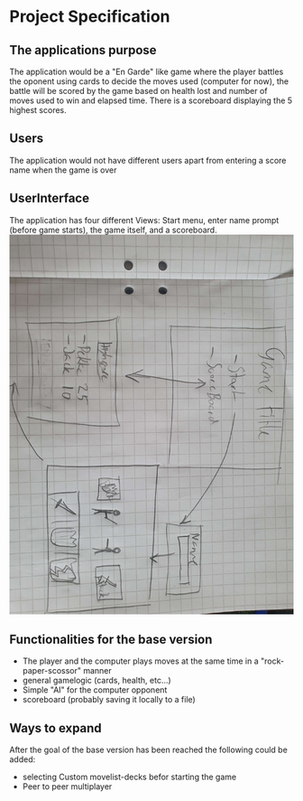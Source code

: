 # Project Specification

## The applications purpose

The application would be a "En Garde" like game where the player battles the oponent using cards to decide the moves used (computer for now), the battle will be scored by the game based on health lost and number of moves used to win and elapsed time. There is a scoreboard displaying the 5 highest scores.

## Users
The application would not have different users apart from entering a score name when the game is over

## UserInterface 

The application has four different Views: Start menu, enter name prompt (before game starts), the game itself, and a scoreboard.
 ![](./images/ui.jpg)

## Functionalities for the base version

- The player and the computer plays moves at the same time in a "rock-paper-scossor" manner
- general gamelogic (cards, health, etc...)
- Simple "AI" for the computer opponent
- scoreboard (probably saving it locally to a file)

## Ways to expand

After the goal of the base version has been reached the following could be added:

- selecting Custom movelist-decks befor starting the game
- Peer to peer multiplayer